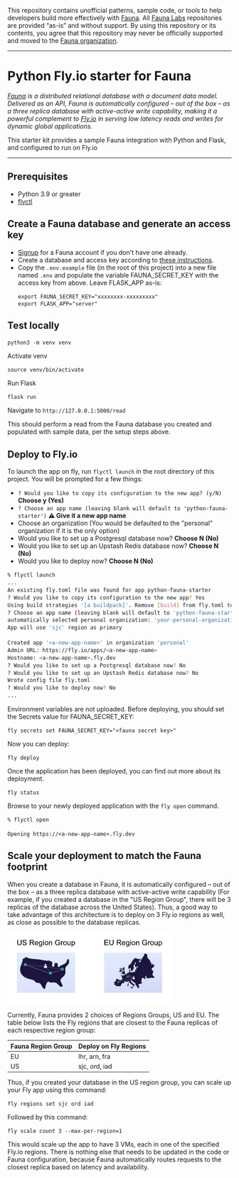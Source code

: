 This repository contains unofficial patterns, sample code, or tools to help developers build more effectively with [Fauna][fauna]. All [Fauna Labs][fauna-labs] repositories are provided “as-is” and without support. By using this repository or its contents, you agree that this repository may never be officially supported and moved to the [Fauna organization][fauna-organization].

---

# Python Fly.io starter for Fauna

*[Fauna](https://fauna.com/) is a distributed relational database with a document data model. Delivered as an API, Fauna is automatically configured – out of the box – as a three replica database with active-active write capability, making it a powerful complement to [Fly.io](https://fly.io/) in serving low latency reads and writes for dynamic global applications.*

This starter kit provides a sample Fauna integration with Python and Flask, and configured to run on Fly.io

---

## Prerequisites
* Python 3.9 or greater
* [flyctl](https://fly.io/docs/hands-on/install-flyctl/)


## Create a Fauna database and generate an access key

* [Signup](https://dashboard.fauna.com/accounts/register) for a Fauna account if you don't have one already.
* Create a database and access key according to [these instructions](https://docs.fauna.com/fauna/current/learn/quick_start/client_quick_start?lang=javascript).
* Copy the `.env.example` file (in the root of this project) into a new file named `.env` and populate the variable FAUNA_SECRET_KEY with the access key from above. Leave FLASK_APP as-is:
  ```
  export FAUNA_SECRET_KEY="xxxxxxxx-xxxxxxxxx"
  export FLASK_APP="server"
  ```

## Test locally

```
python3 -m venv venv
```

Activate venv
```
source venv/bin/activate
```

Run Flask
```
flask run
```

Navigate to `http://127.0.0.1:5000/read`

This should perform a read from the Fauna database you created and populated with sample data, per the setup steps above.

## Deploy to Fly.io

To launch the app on fly, run `flyctl launch` in the root directory of this project.
You will be prompted for a few things:

* `? Would you like to copy its configuration to the new app? (y/N)` **Choose y (Yes)**
* `? Choose an app name (leaving blank will default to 'python-fauna-starter')` **⚠️ Give it a new app name**
* Choose an organization
  (You would be defaulted to the "personal" organization if it is the only option)
* Would you like to set up a Postgresql database now? **Choose N (No)**
* Would you like to set up an Upstash Redis database now? **Choose N (No)**
* Would you like to deploy now? **Choose N (No)**

```bash
% flyctl launch
...
An existing fly.toml file was found for app python-fauna-starter
? Would you like to copy its configuration to the new app? Yes
Using build strategies '[a buildpack]'. Remove [build] from fly.toml to force a rescan
? Choose an app name (leaving blank will default to 'python-fauna-starter') <a-new-app-name>
automatically selected personal organization: 'your-personal-organization'
App will use 'sjc' region as primary

Created app '<a-new-app-name>' in organization 'personal'
Admin URL: https://fly.io/apps/<a-new-app-name>
Hostname: <a-new-app-name>.fly.dev
? Would you like to set up a Postgresql database now? No
? Would you like to set up an Upstash Redis database now? No
Wrote config file fly.toml
? Would you like to deploy now? No
...
```

Environment variables are not uploaded. Before deploying, you should set the Secrets value for FAUNA_SECRET_KEY: 
```
fly secrets set FAUNA_SECRET_KEY="<fauna secret key>"
```

Now you can deploy:
```
fly deploy
```

Once the application has been deployed, you can find out more about its deployment. 
```
fly status
```

Browse to your newly deployed application with the `fly open` command.
```
% flyctl open

Opening https://<a-new-app-name>.fly.dev
```


## Scale your deployment to match the Fauna footprint

When you create a database in Fauna, it is automatically configured – out of the box – as a three replica database with active-active write capability (For example, if you created a database in the "US Region Group", there will be 3 replicas of the database across the United States). Thus, a good way to take advantage of this architecture is to deploy on 3 Fly.io regions as well, as close as possible to the database replicas.

<img src="img/RG.png" alt="Region Groups" width="370">

Currently, Fauna provides 2 choices of Regions Groups, US and EU. The table below lists the Fly regions that are closest to the Fauna replicas of each respective region group:

| Fauna Region Group | Deploy on Fly Regions |
|--------------------|-----------------------|
| EU                 | lhr, arn, fra         |
| US                 | sjc, ord, iad         |

Thus, if you created your database in the US region group, you can scale up your Fly app using this command:

```
fly regions set sjc ord iad
```

Followed by this command:

```
fly scale count 3 --max-per-region=1
```

This would scale up the app to have 3 VMs, each in one of the specified Fly.io regions. There is nothing else that needs to be updated in the code or Fauna configuration, because Fauna automatically routes requests to the closest replica based on latency and availability. 



[fauna]: https://www.fauna.com/
[fauna-labs]: https://github.com/fauna-labs
[fauna-organization]: https://github.com/fauna
